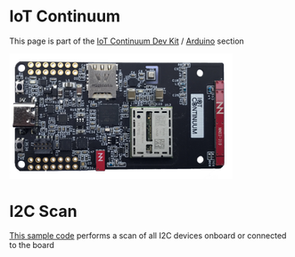 # IoT Continuum

This page is part of the [IoT Continuum Dev Kit](/) / [Arduino](/Arduino) section

<picture>
 <source media="(prefers-color-scheme: dark)" srcset="/images/DevKit_face1-black.jpg">
 <source media="(prefers-color-scheme: light)" srcset="/images/DevKit_face1-white.jpg">
 <img alt="IoT Continuum Dev Kit" src="/images/DevKit_face1-white.jpg" width="400"/>
</picture>


# I2C Scan

[This sample code](I2C.ino) performs a scan of all I2C devices onboard or connected to the board

